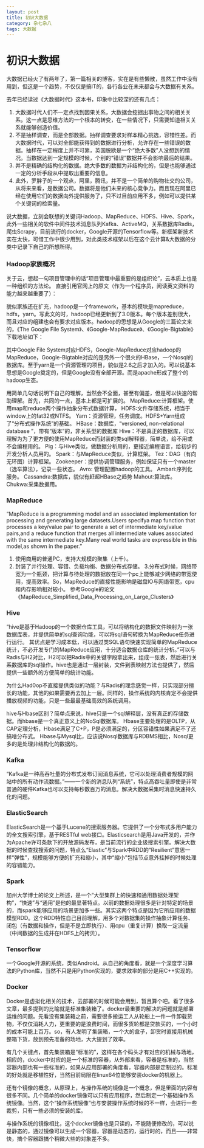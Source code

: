 ```yaml
---
layout: post
title: 初识大数据
category: 杂七杂八
tags: 大数据
---
```


# 初识大数据

大数据已经火了有两年了，第一篇相关的博客，实在是有些懒散，虽然工作中没有用到，但这是一个趋势，不仅仅是搞IT的，各行各业在未来都会与大数据有关系。

去年已经读过《大数据时代》这本书，印象中比较深的还有几点：
1. 大数据时代人们不一定点找到因果关系，大数据会挖掘出事物之间的相关关系。这一点是思维方法的一个根本的转变，在一些情况下，只需要知道相关关系就能够创造价值。
2. 不是抽样调查，而是全部数据。抽样调查要求对样本精心挑选，容错性差。而大数据时代，可以对全部能获得到的数据进行分析，允许存在一些错误的数据。抽样在一定程度上并不可靠，英国脱欧是一个“绝大多数”人没想到的情况。当数据达到一定规模的时候，个别的“错误”数据并不会影响最后的结果。
3. 并不是精确的结构化的数据。绝大多数的数据为非结构化的，但是也能够通过一定的分析手段从中提取出重要的信息。
4. 此外，罗胖子的一个观点，阿里，腾讯，并不是一个简单的购物社交的公司，从将来来看，是数据公司。数据将是他们未来的核心竞争力。而且现在阿里已经在使用它们的数据向外提供服务了，只不过目前应用不多，例如可以提供某个关键词的检索量。

说大数据，立刻会联想的关键词Hadoop、MapReduce、HDFS、Hive、Spark，此外一些相关的软件中间件技术消息队列Kafka、ActiveMQ，关系数据库Radis，爬虫Scrapy，目前流行的docker，Google开源的Tensorflow等。新框架新技术实在太快，可惜工作中很少用到，对此类技术框架以后在这个云计算&大数据的分类中记录下自己的所想所得。

### Hadoop家族概况

关于云，想起一句项目管理中的话“项目管理中最重要的是组织论”，云本质上也是一种组织的方法论。
直接引用官网上的原文（作为一个程序员，阅读英文资料的能力越来越重要了）：

貌似家族还在扩充，hadoop是一个framework，基本的模块是mapreduce，hdfs，yarn。写此文的时，hadoop已经更新到了3.0版本。每个版本差别很大，而且对应的组建也会有要求对应版本。hadoop的思想是从Google的三篇论文来的，《The Google File System》、《Google-MapReduce》、《Google-Bigtable》下载地址如下：

其中Google File System对应HDFS，Google-MapReduce对应hadoop的MapReduce，Google-Bigtable对应的是另外一个很火的HBase，一个Nosql的数据库。至于yarn是一个资源管理的项目，貌似是2.6之后才加入的。可以说基本思想是Google奠定的，但是Google没有全部开源。而是apache形成了整个的hadoop生态。

用简单几句话说明下自己的理解，当然会不全面，甚至有偏差，但是可以快速的帮助理解。首先，共同的一点，基本上都是可扩展的。
MapReduce:计算框架。使用map和reduce两个操作抽象分布式数据计算，
HDFS:文件存储系统，相当于window上的fat32或NTFS。
Yarn：资源管理，任务调度。HDFS+Yarn组成了“分布式操作系统”的基础。
HBase：数据库，“versioned, non-relational database ”，带有“版本”的，非关系型的数据库
Hive：不是真正的数据库，可以理解为为了更方便的使用MapReduce而封装的类sql解释器，简单说，给不用或不会编程用的。
Pig：与Hive类似，做数据分析用的，更接近编程语言，给初步的开发分析人员用的。
Spark：与MapReduce类似，计算框架。
Tez：DAG（有向无环图）计算框架。
Zookeeper：提供协调管理服务，例如保证只有一个master（选举算法），记录一些状态。
Avro: 管理配置hadoop的工具。
Ambari:序列化服务。
Cassandra:数据库，貌似有赶超HBase之趋势
Mahout:算法库。
Chukwa:采集数据用。

### MapReduce
“MapReduce is a programming model and an associated implementation for processing and generating large datasets.Users specifya map function that processes a key/value pair to generate a set of intermediate key/value pairs,and a reduce function that merges all intermediate values associated with the same intermediate key.Many
real world tasks are expressible in this model,as shown in the paper.”
1. 使用商用的普通PC，支持大规模的聚集（上千）。
2. 封装了并行处理、容错、负载均衡、数据分布式存储。
3.分布式时候，网络带宽为一个瓶颈，把计算与待处理的数据放在同一个pc上能够减少网络的带宽使用，提高效率。So，MapReduce的直接性能影响是磁盘IO与网络带宽，cpu和内存影响相对较小。
参考Google的论文
《MapReduce_Simplified_Data_Processing_on_Large_Clusters》

### Hive
“hive是基于Hadoop的一个数据仓库工具，可以将结构化的数据文件映射为一张数据库表，并提供简单的sql查询功能，可以将sql语句转换为MapReduce任务进行运行。 其优点是学习成本低，可以通过类SQL语句快速实现简单的MapReduce统计，不必开发专门的MapReduce应用，十分适合数据仓库的统计分析。”可以与Radis与H2对比，H2可以把Radis中的关键字段拿出来，组成一张表，然后进行关系数据库的sql操作。hive也是通过一层封装，文件到表映射方法也提供了，然后提供一些额外的方便简单的统计功能。

为什么Had0op不直接提供类似的功能？与Radis的理念感觉一样，只实现部分擅长的功能，其他的如果需要再去加上一层。同样的，操作系统的内核肯定不会提供播放视频的功能，只是一些最最基础高效的系统调用。

hive与Hbase区别？简单点来说，hive只是一个sql解释层，没有真正的存储数据。而hbase是一个真正意义上的NoSql数据库。
Hbase主要处理的是OLTP，从CAP定理分析，Hbase满足了C+P，P是必须满足的，分区容错性如果满足不了还搞啥分布式。
Hbase与Mysql比，应该说Nosql数据库与RDBMS相比，Nosql更多的是处理非结构化的数据的。

### Kafka
“Kafka是一种高吞吐量的分布式发布订阅消息系统，它可以处理消费者规模的网站中的所有动作流数据。”——一个新的消息队列“系统”，特点高吞吐量即使是非常普通的硬件Kafka也可以支持每秒数百万的消息。解决大数据采集时消息快速持久化的问题。

### ElasticSearch
ElasticSearch是一个基于Lucene的搜索服务器。它提供了一个分布式多用户能力的全文搜索引擎，基于RESTful web接口。Elasticsearch是用Java开发的，并作为Apache许可条款下的开放源码发布，是当前流行的企业级搜索引擎。解决大数据的时候查找搜索的问题，特点么“Elastic”与Spark中RDD的“Resilient”意思一样“弹性”，规模能够方便的扩充和缩小，其中“缩小”包括节点意外挂掉的时候处理的容错能力。

### Spark
加州大学博士的论文上所述，是一个“大型集群上的快速和通用数据处理架构”，“快速”与“通用”是他的最显著特点。以前的数据处理很多是针对特定的场景的，而spark能够应用的场景更加多一些。其实这两个特点是因为它所应用的数据模型RDD。这个RDD特性自己目前理解，用多个对数据集的操作抽象计算任务、闭包（有数据和操作，但是不是立即执行）、用cpu（重复计算）换取一定流量（中间数据的生成并在HDFS上的拷贝）。

### Tensorflow
一个Google开源的系统，类似Android。从自己的角度看，就是一个深度学习算法的Python库，当然不只是用Python实现的，要求效率的部分是用C++实现的。

### Docker 
Docker是虚拟化相关的技术，云部署的时候可能会用到，暂且算个吧。看了很多文章，最多提到的比喻就是标准集装箱了。docker最重要的解决的问题就是部署运维的问题。先看没有集装箱之前，需要很多搬运工人从轮船上一件一件卸载货物，不仅仅消耗人力，更重要的是浪费时间，而很多货轮都是贷款买的，一个小时的成本可能上百万。so，有人发明了集装箱，一个大的盒子，卸货时直接用机械整箱下货，放到预先准备的场地，大大提到了效率。

有几个关键点，首先集装箱是“标准的”，这样在各个码头才有对应的机械与场地，相应的，docker中对应的是一个标准的容器，从外部来看，容器是标准的，当然容器内部也有一些标准的，如果从应用部署的角度看，容器内部是定制过的。标准的好处就是移植性好，当然目前局限在linux64位能够安装docker的机器上。

还有个镜像的概念，从原理上，与操作系统的镜像是一个概念，但是里面的内容有很多不同。几个简单的docker镜像可以只有应用程序，然后制定一个基础操作系统镜像。当然，这个“操作系统镜像”也与安装操作系统时候的不一样，会进行一些裁剪，只有一些必须的安装的库。

与操作系统的镜像相比，这个docker镜像也是只读的，不能随便修改的，可以说是静态的，通过镜像可以生成一个容器，容器是动态的，运行时的，而且——非常快，搞个容器跟搞个稍微大些的对象差不多。



